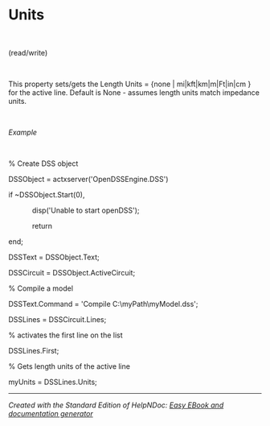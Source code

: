 # Units

&nbsp;

(read/write)

&nbsp;

This property sets/gets the Length Units = {none \| mi\|kft\|km\|m\|Ft\|in\|cm } for the active line. Default is None - assumes length units match impedance units.

&nbsp;

*Example*

&nbsp;

% Create DSS object

DSSObject = actxserver('OpenDSSEngine.DSS')

if ~DSSObject.Start(0),

&nbsp; &nbsp; &nbsp; &nbsp; &nbsp; &nbsp; disp('Unable to start openDSS');

&nbsp; &nbsp; &nbsp; &nbsp; &nbsp; &nbsp; return

end;

DSSText = DSSObject.Text;

DSSCircuit = DSSObject.ActiveCircuit;

% Compile a model &nbsp; &nbsp;

DSSText.Command = 'Compile C:\\myPath\\myModel.dss';

DSSLines = DSSCircuit.Lines;

% activates the first line on the list

DSSLines.First;

% Gets length units of the active line

myUnits = DSSLines.Units;

***
_Created with the Standard Edition of HelpNDoc: [Easy EBook and documentation generator](<https://www.helpndoc.com>)_
